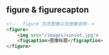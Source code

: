 
## figure & figurecapton
```html
<!--  figure 包含图像以及图像说明-->
<figure>
    <img src="/images/sunset.jpg">
    <figcaption>图像标题</figcaption>
</figure>
```
